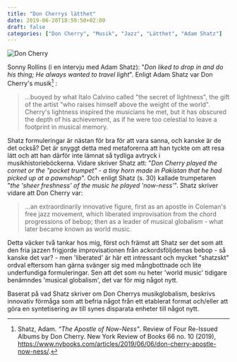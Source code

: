 ```yaml
---
title: "Don Cherrys lätthet"
date: 2019-06-20T18:59:50+02:00
draft: false
categories: ["Don Cherry", "Musik", "Jazz", "Lätthet", "Adam Shatz"]
---
```


![Don Cherry](/images/don-cherry.png)

Sonny Rollins (i en intervju med Adam Shatz): "*Don liked to drop in and do his thing; He always wanted to travel light*". Enligt Adam Shatz var Don Cherry's musik[^1] :

> ...buoyed by what Italo Calvino called "the secret of lightness", the gift  of the artist "who raises himself above the weight of the world". 
> Cherry's lightness inspired the musicians he met, but it has obscured the depth of his achievement, as if he were too celestial to leave a footprint in musical memory.
 
Shatz formuleringar är nästan för bra för att vara sanna, och kanske är de det också? Det är snyggt detta med metaforerna att han tyckte om att resa lätt och att han därför inte lämnat så tydliga avtryck i musikhistorieböckerna. Vidare skriver Shatz att: "*Don Cherry played the cornet or the "pocket trumpet" - a tiny horn made in Pakistan that he had picked up at a pawnshop*". Och enligt Shatz (s. 30) kallade trumpetaren "*the 'sheer freshness' of the music he played 'now-ness'*". Shatz skriver vidare att Don Cherry var:

> ...an extraordinarily innovative figure, first as an apostle in Coleman's free jazz movement, which liberated improvisation from the chord progressions of bebop; then as a leader of musical globalism - what later became known as world music.

Detta väcker två tankar hos mig, först och främst att Shatz ser det som att den fria jazzen frigjorde improvisationen från ackordsföljdernas bebop - så kanske det var? - men 'liberated' är här ett intressant och mycket "shatzskt" ordval eftersom han gärna svänger sig med mångbottnade och lite underfundiga formuleringar. Sen att det som nu heter 'world music' tidigare benämndes 'musical globalism', det var för mig något nytt.

Baserat på vad Shatz skriver om Don Cherrys musikglobalism, beskrivs innovativ förmåga som att befria något från ett etablerat format och/eller att göra en syntetisering av till synes disparata enheter till något nytt.

[^1]: Shatz, Adam. _“The Apostle of Now-Ness"_. Review of Four Re-Issued Albums by Don Cherry. New York Review of Books 66 no. 10 (2019), <https://www.nybooks.com/articles/2019/06/06/don-cherry-apostle-now-ness/>.
